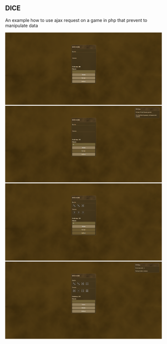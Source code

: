 ## DICE
An example how to use ajax request on a game in php that prevent to manipulate data

![image](https://github.com/Tolan87/dice/blob/main/public/img/preview/dice_game_01.png)
![image](https://github.com/Tolan87/dice/blob/main/public/img/preview/dice_game_02.png)
![image](https://github.com/Tolan87/dice/blob/main/public/img/preview/dice_game_03.png)
![image](https://github.com/Tolan87/dice/blob/main/public/img/preview/dice_game_04.png)
